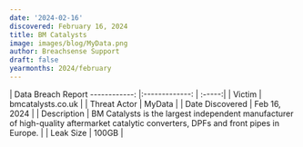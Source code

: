 ```yaml
---
date: '2024-02-16'
discovered: February 16, 2024
title: BM Catalysts
image: images/blog/MyData.png
author: Breachsense Support
draft: false
yearmonths: 2024/february
---
```



| Data Breach Report
------------:     |:-------------:    | :-----:|
| Victim      | bmcatalysts.co.uk      | 
| Threat Actor      | MyData      | 
| Date Discovered      | Feb 16, 2024      | 
| Description      | BM Catalysts is the largest independent manufacturer of high-quality aftermarket catalytic converters, DPFs and front pipes in Europe.      | 
| Leak Size      | 100GB      | 

